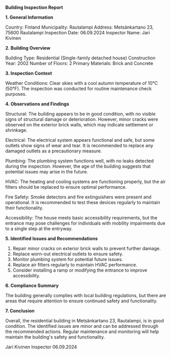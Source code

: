  **Building Inspection Report**

**1. General Information**

Country: Finland
Municipality: Rautalampi
Address: Metsänkartano 23, 75600 Rautalampi
Inspection Date: 06.09.2024
Inspector Name: Jari Kivinen

**2. Building Overview**

Building Type: Residential (Single-family detached house)
Construction Year: 2002
Number of Floors: 2
Primary Materials: Brick and Concrete

**3. Inspection Context**

Weather Conditions: Clear skies with a cool autumn temperature of 10°C (50°F). The inspection was conducted for routine maintenance check purposes.

**4. Observations and Findings**

Structural: The building appears to be in good condition, with no visible signs of structural damage or deterioration. However, minor cracks were observed on the exterior brick walls, which may indicate settlement or shrinkage.

Electrical: The electrical system appears functional and safe, but some outlets show signs of wear and tear. It is recommended to replace any damaged outlets as a precautionary measure.

Plumbing: The plumbing system functions well, with no leaks detected during the inspection. However, the age of the building suggests that potential issues may arise in the future.

HVAC: The heating and cooling systems are functioning properly, but the air filters should be replaced to ensure optimal performance.

Fire Safety: Smoke detectors and fire extinguishers were present and operational. It is recommended to test these devices regularly to maintain their functionality.

Accessibility: The house meets basic accessibility requirements, but the entrance may pose challenges for individuals with mobility impairments due to a single step at the entryway.

**5. Identified Issues and Recommendations**

1. Repair minor cracks on exterior brick walls to prevent further damage.
2. Replace worn-out electrical outlets to ensure safety.
3. Monitor plumbing system for potential future issues.
4. Replace air filters regularly to maintain HVAC performance.
5. Consider installing a ramp or modifying the entrance to improve accessibility.

**6. Compliance Summary**

The building generally complies with local building regulations, but there are areas that require attention to ensure continued safety and functionality.

**7. Conclusion**

Overall, the residential building in Metsänkartano 23, Rautalampi, is in good condition. The identified issues are minor and can be addressed through the recommended actions. Regular maintenance and monitoring will help maintain the building's safety and functionality.

Jari Kivinen
Inspector
06.09.2024